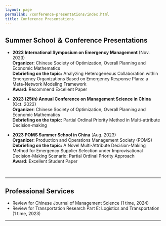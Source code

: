 ```yaml
---
layout: page
permalink: /conference-presentations/index.html
title: Conference Presentations
---
```



## Summer School ＆ Conference Presentations

- **2023 International Symposium on Emergency Management** (Nov. 2023) <br> **Organizer**: Chinese Society of Optimization, Overall Planning and Economic Mathematics <br>**Debriefing on the topic:** Analyzing Heterogeneous Collaboration within Emergency Organizations Based on Emergency Response Plans: a Meta-Network Modeling Framework<br> **Award:** Recommend Excellent Paper

- **2023 (25th) Annual Conference on Management Science in China** (Oct. 2023)<br> **Organizer**: Chinese Society of Optimization, Overall Planning and Economic Mathematics <br>**Debriefing on the topic:** Partial Ordinal Priority Method in Multi-attribute Decision-making

- **2023 POMS Summer School in China** (Aug. 2023) <br> **Organizer**: Production and Operations Management Society (POMS) <br>**Debriefing on the topic:** A Novel Multi-Attribute Decision-Making Method for Emergency Supplier Selection under Improvisational Decision-Making Scenario: Partial Ordinal Priority Approach<br> **Award:** Excellent Student Paper
<br>

---

## Professional Services

- Review for Chinese Journal of Management Science (1 time, 2024)
- Review for Transportation Research Part E: Logistics and Transportation (1 time, 2023)

---
